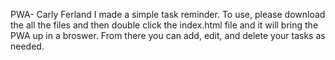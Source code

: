 PWA- Carly Ferland
I made a simple task reminder.
To use, please download the all the files and then double click the index.html file and it will bring the PWA up in a broswer. From there you can add, edit, and delete your tasks as needed.
